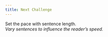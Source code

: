 ```yaml
---
title: Next Challenge
---
```


Set the pace with sentence length.  
_Vary sentences to influence the reader’s speed._
